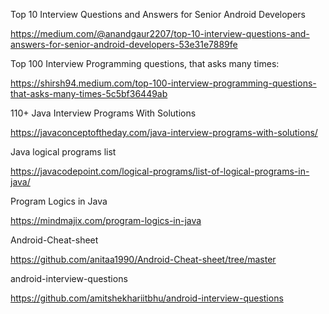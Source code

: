 Top 10 Interview Questions and Answers for Senior Android Developers

https://medium.com/@anandgaur2207/top-10-interview-questions-and-answers-for-senior-android-developers-53e31e7889fe

Top 100 Interview Programming questions, that asks many times:

https://shirsh94.medium.com/top-100-interview-programming-questions-that-asks-many-times-5c5bf36449ab

110+ Java Interview Programs With Solutions

https://javaconceptoftheday.com/java-interview-programs-with-solutions/

Java logical programs list

https://javacodepoint.com/logical-programs/list-of-logical-programs-in-java/

Program Logics in Java

https://mindmajix.com/program-logics-in-java

Android-Cheat-sheet

https://github.com/anitaa1990/Android-Cheat-sheet/tree/master

android-interview-questions

https://github.com/amitshekhariitbhu/android-interview-questions

